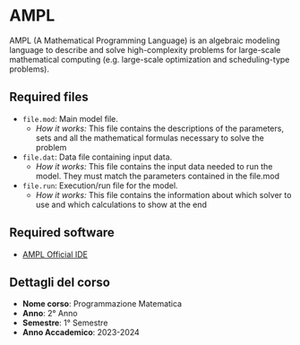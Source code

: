# AMPL
AMPL (A Mathematical Programming Language) is an algebraic modeling language to describe and solve high-complexity problems for large-scale mathematical computing (e.g. large-scale optimization and scheduling-type problems).

## Required files
- `file.mod`: Main model file.
  * *How it works:* This file contains the descriptions of the parameters, sets and all the mathematical formulas necessary to solve the problem
- `file.dat`: Data file containing input data.
  * *How it works:* This file contains the input data needed to run the model. They must match the parameters contained in the file.mod
- `file.run`: Execution/run file for the model.
  * *How it works:* This file contains the information about which solver to use and which calculations to show at the end

## Required software
* [AMPL Official IDE](https://ampl.com/start-free-now/)


## Dettagli del corso
- **Nome corso**: Programmazione Matematica
- **Anno**: 2° Anno
- **Semestre**: 1° Semestre
- **Anno Accademico**: 2023-2024
